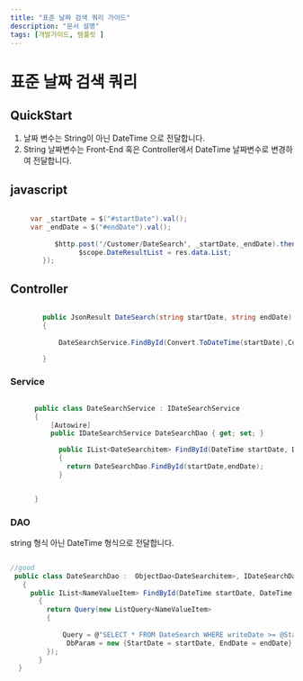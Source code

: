 ```yaml
---
title: "표준 날짜 검색 쿼리 가이드"
description: "문서 설명"
tags: [개발가이드, 템플릿 ]
---
```


# 표준 날짜 검색 쿼리  

## QuickStart
  1. 날짜 변수는 String이 아닌 DateTime 으로 전달합니다.
  2. String 날짜변수는 Front-End 혹은 Controller에서 DateTime 날짜변수로 변경하여 전달합니다. 

## javascript 

```csharp
               
     var _startDate = $("#startDate").val();
     var _endDate = $("#endDate").val();
          
           $http.post('/Customer/DateSearch', _startDate,_endDate).then(function (res) {
                 $scope.DateResultList = res.data.List;
        });

```



## Controller

```csharp

        public JsonResult DateSearch(string startDate, string endDate)
        {
           
            DateSearchService.FindById(Convert.ToDateTime(startDate),Convert.ToDateTime(endDate).AddDays(1));

        }

```


### Service

```csharp

      public class DateSearchService : IDateSearchService
      {
          [Autowire]
          public IDateSearchService DateSearchDao { get; set; }

            public IList<DateSearchitem> FindById(DateTime startDate, DateTime endDate)
            {
              return DateSearchDao.FindById(startDate,endDate);
            }


      }

```



### DAO
string 형식 아닌 DateTime 형식으로 전달합니다. 

 ```csharp

//good
  public class DateSearchDao :  ObjectDao<DateSearchitem>, IDateSearchDao
    {
      public IList<NameValueItem> FindById(DateTime startDate, DateTime endDate)
        {
          return Query(new ListQuery<NameValueItem>
          {
            
              Query = @"SELECT * FROM DateSearch WHERE writeDate >= @StartDate AND writeDate < @EndDate"
               DbParam = new {StartDate = startDate, EndDate = endDate}
          });
        }
   }
```
